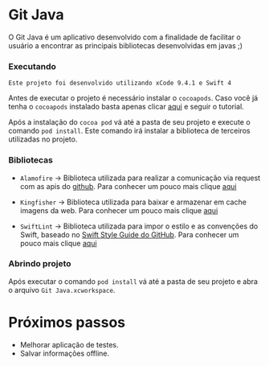 # Git Java 

O Git Java é um aplicativo desenvolvido com a finalidade de facilitar o usuário a encontrar as principais bibliotecas desenvolvidas em javas ;)

### Executando

```
Este projeto foi desenvolvido utilizando xCode 9.4.1 e Swift 4 
```

  Antes de executar o projeto é necessário instalar o `cocoapods`. Caso você já tenha o `cocoapods` instalado basta apenas clicar [aqui](https://guides.cocoapods.org/using/getting-started.html) e seguir o tutorial.

Após a instalação do `cocoa pod` vá até a pasta de seu projeto e execute o comando `pod install`. Este comando irá instalar a biblioteca de terceiros utilizadas no projeto.
 
 
 ### Bibliotecas
  - ``Alamofire`` -> Biblioteca utilizada para realizar a comunicação via request com as apis do [github](https://developer.github.com/v3/). Para conhecer um pouco mais clique [aqui](https://github.com/Alamofire/Alamofire)

  - `Kingfisher` -> Biblioteca utilizada para baixar e armazenar em cache imagens da web. Para conhecer um pouco mais clique [aqui](https://github.com/onevcat/Kingfisher)

  - ``SwiftLint`` -> Biblioteca utilizada para impor o estilo e as convenções do Swift, baseado no [Swift Style Guide do GitHub](https://github.com/github/swift-style-guide). Para conhecer um pouco mais clique [aqui](https://github.com/realm/SwiftLint)
 
 ### Abrindo projeto
   Após executar o comando `pod install` vá até a pasta de seu projeto e abra o arquivo `Git Java.xcworkspace`.  



# Próximos passos 
  - Melhorar aplicação de testes.
  - Salvar informações offline.
